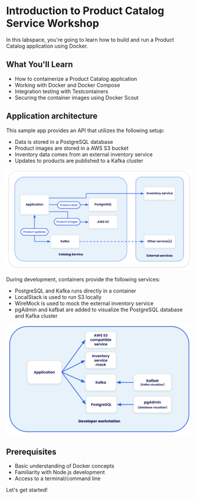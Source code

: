 # Introduction to Product Catalog Service Workshop

In this labspace, you're going to learn how to build and run a Product Catalog application using Docker. 

## What You'll Learn

- How to containerize a Product Catalog application
- Working with Docker and Docker Compose
- Integration testing with Testcontainers
- Securing the container images using Docker Scout

## Application architecture

This sample app provides an API that utilizes the following setup:

- Data is stored in a PostgreSQL database
- Product images are stored in a AWS S3 bucket
- Inventory data comes from an external inventory service
- Updates to products are published to a Kafka cluster

![Application architecture](architecture.png)

During development, containers provide the following services:

- PostgreSQL and Kafka runs directly in a container
- LocalStack is used to run S3 locally
- WireMock is used to mock the external inventory service
- pgAdmin and kafbat are added to visualize the PostgreSQL database and Kafka cluster

![Dev environment architecture](dev-environment-architecture.png)

## Prerequisites

- Basic understanding of Docker concepts
- Familiarity with Node.js development
- Access to a terminal/command line



Let's get started!
